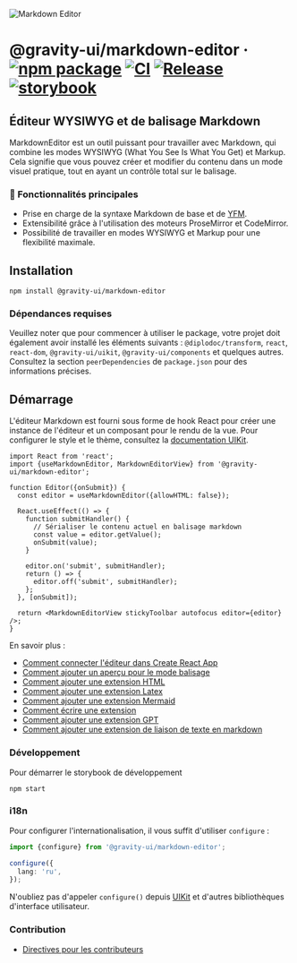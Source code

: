 ![Markdown Editor](https://github.com/user-attachments/assets/0b4e5f65-54cf-475f-9c68-557a4e9edb46)

# @gravity-ui/markdown-editor &middot; [![npm package](https://img.shields.io/npm/v/@gravity-ui/markdown-editor)](https://www.npmjs.com/package/@gravity-ui/markdown-editor) [![CI](https://img.shields.io/github/actions/workflow/status/gravity-ui/markdown-editor/ci.yml?branch=main&label=CI)](https://github.com/gravity-ui/markdown-editor/actions/workflows/ci.yml?query=branch:main) [![Release](https://img.shields.io/github/actions/workflow/status/gravity-ui/markdown-editor/release.yml?branch=main&label=Release)](https://github.com/gravity-ui/markdown-editor/actions/workflows/release.yml?query=branch:main) [![storybook](https://img.shields.io/badge/Storybook-deployed-ff4685)](https://preview.gravity-ui.com/md-editor/)

## Éditeur WYSIWYG et de balisage Markdown

MarkdownEditor est un outil puissant pour travailler avec Markdown, qui combine les modes WYSIWYG (What You See Is What You Get) et Markup. Cela signifie que vous pouvez créer et modifier du contenu dans un mode visuel pratique, tout en ayant un contrôle total sur le balisage.

### 🔧 Fonctionnalités principales

- Prise en charge de la syntaxe Markdown de base et de [YFM](https://ydocs.tech).
- Extensibilité grâce à l'utilisation des moteurs ProseMirror et CodeMirror.
- Possibilité de travailler en modes WYSIWYG et Markup pour une flexibilité maximale.

## Installation

```shell
npm install @gravity-ui/markdown-editor
```

### Dépendances requises

Veuillez noter que pour commencer à utiliser le package, votre projet doit également avoir installé les éléments suivants : `@diplodoc/transform`, `react`, `react-dom`, `@gravity-ui/uikit`, `@gravity-ui/components` et quelques autres. Consultez la section `peerDependencies` de `package.json` pour des informations précises.

## Démarrage

L'éditeur Markdown est fourni sous forme de hook React pour créer une instance de l'éditeur et un composant pour le rendu de la vue.
Pour configurer le style et le thème, consultez la [documentation UIKit](https://github.com/gravity-ui/uikit?tab=readme-ov-file#styles).

```tsx
import React from 'react';
import {useMarkdownEditor, MarkdownEditorView} from '@gravity-ui/markdown-editor';

function Editor({onSubmit}) {
  const editor = useMarkdownEditor({allowHTML: false});

  React.useEffect(() => {
    function submitHandler() {
      // Sérialiser le contenu actuel en balisage markdown
      const value = editor.getValue();
      onSubmit(value);
    }

    editor.on('submit', submitHandler);
    return () => {
      editor.off('submit', submitHandler);
    };
  }, [onSubmit]);

  return <MarkdownEditorView stickyToolbar autofocus editor={editor} />;
}
```
En savoir plus :
- [Comment connecter l'éditeur dans Create React App](https://preview.gravity-ui.com/md-editor/?path=/docs/docs-getting-started-create-react-app--docs)
- [Comment ajouter un aperçu pour le mode balisage](https://preview.gravity-ui.com/md-editor/?path=/docs/docs-getting-started-preview--docs)
- [Comment ajouter une extension HTML](https://preview.gravity-ui.com/md-editor/?path=/docs/docs-extensions-html-block--docs)
- [Comment ajouter une extension Latex](https://preview.gravity-ui.com/md-editor/?path=/docs/docs-extensions-latex-extension--docs)
- [Comment ajouter une extension Mermaid](https://preview.gravity-ui.com/md-editor/?path=/docs/docs-extensions-mermaid-extension--docs)
- [Comment écrire une extension](https://preview.gravity-ui.com/md-editor/?path=/docs/docs-develop-extension-creation--docs)
- [Comment ajouter une extension GPT](https://preview.gravity-ui.com/md-editor/?path=/docs/docs-extensions-gpt--docs)
- [Comment ajouter une extension de liaison de texte en markdown](https://preview.gravity-ui.com/md-editor/?path=/docs/docs-develop-extension-with-popup--docs)

### Développement
Pour démarrer le storybook de développement

```shell
npm start
```


### i18n

Pour configurer l'internationalisation, il vous suffit d'utiliser `configure` :

```typescript
import {configure} from '@gravity-ui/markdown-editor';

configure({
  lang: 'ru',
});
```

N'oubliez pas d'appeler `configure()` depuis [UIKit](https://github.com/gravity-ui/uikit?tab=readme-ov-file#i18n) et d'autres bibliothèques d'interface utilisateur.

### Contribution

- [Directives pour les contributeurs](https://preview.gravity-ui.com/md-editor/?path=/docs/docs-contributing--docs)